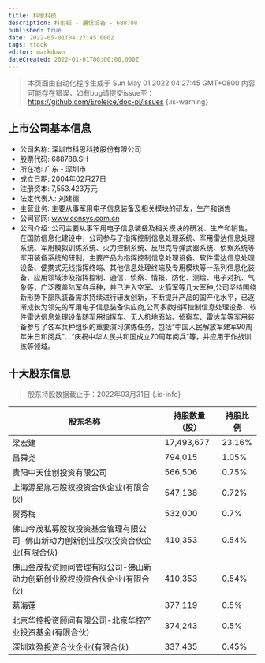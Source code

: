 ```yaml
---
title: 科思科技
description: 科创板 - 通信设备 - 688788
published: true
date: 2022-05-01T04:27:45.000Z
tags: stock
editor: markdown
dateCreated: 2022-01-01T00:00:00.000Z
---
```


> 本页面由自动化程序生成于 Sun May 01 2022 04:27:45 GMT+0800
> 内容可能存在错误，如有bug请提交issue至：https://github.com/Eroleice/doc-pi/issues
{.is-warning}

## 上市公司基本信息
- 公司名称: 深圳市科思科技股份有限公司
- 股票代码: 688788.SH
- 所在地: 广东 - 深圳市
- 成立日期: 2004年02月27日
- 注册资本: 7,553.423万元
- 法定代表人: 刘建德
- 主营业务: 主要从事军用电子信息装备及相关模块的研发，生产和销售
- 公司官网: www.consys.com.cn
- 公司介绍: 公司主要从事军用电子信息装备及相关模块的研发、生产和销售。在国防信息化建设中，公司参与了指挥控制信息处理系统、军用雷达信息处理系统、军用模拟训练系统、火力控制系统、反坦克导弹武器系统、侦察系统等军用装备系统的研制，主要产品为指挥控制信息处理设备、软件雷达信息处理设备、便携式无线指挥终端、其他信息处理终端及专用模块等一系列信息化装备，应用领域涉及指挥控制、通信、侦察、情报、防化、测绘、电子对抗、气象等，广泛覆盖陆军各兵种，并已进入空军、火箭军等几大军种,公司坚持围绕新形势下部队装备需求持续进行研发创新，不断提升产品的国产化水平，已逐渐成长为领先的军用电子信息装备供应商,公司多款指挥控制信息处理设备、软件雷达信息处理设备随军用指挥车、无人机地面站、侦察车、雷达车等军用装备参与了各军兵种组织的重要演习演练任务，包括“中国人民解放军建军90周年朱日和阅兵”、“庆祝中华人民共和国成立70周年阅兵”等，并应用于作战训练等领域。


## 十大股东信息
> 股东持股数据截止于：2022年03月31日
{.is-info}

| 股东名称 | 持股数量（股） | 持股比例 |
| --- | --- | --- |
| 梁宏建 | 17,493,677 | 23.16% |
| 昌舜尧 | 794,015 | 1.05% |
| 贵阳中天佳创投资有限公司 | 566,506 | 0.75% |
| 上海源星胤石股权投资合伙企业(有限合伙) | 547,138 | 0.72% |
| 贾秀梅 | 532,000 | 0.7% |
| 佛山今茂私募股权投资基金管理有限公司-佛山新动力创新创业股权投资合伙企业(有限合伙) | 410,353 | 0.54% |
| 佛山金茂投资顾问管理有限公司-佛山新动力创新创业股权投资合伙企业(有限合伙) | 410,353 | 0.54% |
| 葛海莲 | 377,119 | 0.5% |
| 北京华控投资顾问有限公司-北京华控产业投资基金(有限合伙) | 374,243 | 0.5% |
| 深圳欢盈投资合伙企业(有限合伙) | 337,435 | 0.45% |




